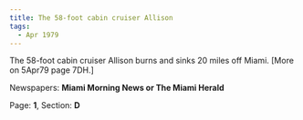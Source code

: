 ```yaml
---  
title: The 58-foot cabin cruiser Allison  
tags:  
  - Apr 1979  
---  
```

  
The 58-foot cabin cruiser Allison burns and sinks 20 miles off Miami. [More on 5Apr79 page 7DH.]  
  
Newspapers: **Miami Morning News or The Miami Herald**  
  
Page: **1**, Section: **D** 
